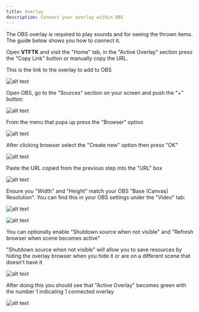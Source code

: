 ```yaml
---
title: Overlay
description: Connect your overlay within OBS
---
```


The OBS overlay is required to play sounds and for seeing the thrown items. The guide below shows you how 
to connect it.


Open **VTFTK** and visit the "Home" tab, in the "Active Overlay" section press the "Copy Link" button or manually copy the URL.

This is the link to the overlay to add to OBS

![alt text](./images/overlay/image.png)

Open OBS, go to the "Sources" section on your screen and push the "+" button:

![alt text](./images/overlay/image-1.png)

From the menu that pops up press the "Browser" option

![alt text](./images/overlay/image-2.png)

After clicking browser select the "Create new" option then press "OK"

![alt text](./images/overlay/image-3.png)

Paste the URL copied from the previous step into the "URL" box 

![alt text](./images/overlay/image-4.png)

Ensure you "Width" and "Height" match your OBS "Base (Canvas) Resolution". You can find this in your OBS settings under the "Video" tab:


![alt text](./images/overlay/image-6.png)

![alt text](./images/overlay/image-5.png)

You can optionally enable "Shutdown source when not visible" and "Refresh browser when scene becomes active" 

"Shutdown source when not visible" will allow you to save resources by hiding the overlay browser when you hide it or are on a different scene that doesn't have it

![alt text](./images/overlay/image-7.png)

After doing this you should see that "Active Overlay" becomes green with the number 1 indicating 1 connected overlay

![alt text](./images/overlay/image-8.png)